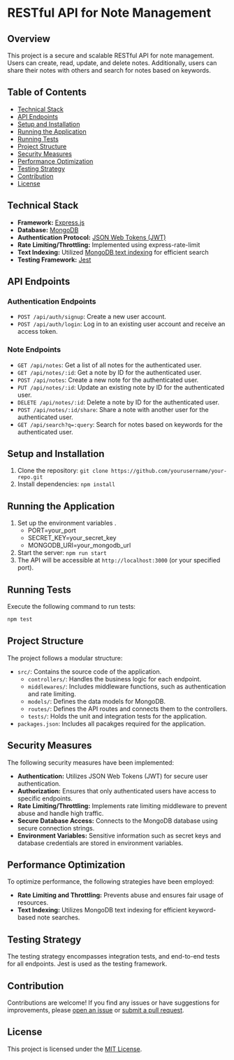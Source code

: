 # RESTful API for Note Management

## Overview

This project is a secure and scalable RESTful API for note management. Users can create, read, update, and delete notes. Additionally, users can share their notes with others and search for notes based on keywords.

## Table of Contents

- [Technical Stack](#technical-stack)
- [API Endpoints](#api-endpoints)
- [Setup and Installation](#setup-and-installation)
- [Running the Application](#running-the-application)
- [Running Tests](#running-tests)
- [Project Structure](#project-structure)
- [Security Measures](#security-measures)
- [Performance Optimization](#performance-optimization)
- [Testing Strategy](#testing-strategy)
- [Contribution](#contribution)
- [License](#license)

## Technical Stack

- **Framework:** [Express.js](https://expressjs.com/)
- **Database:** [MongoDB](https://www.mongodb.com/) 
- **Authentication Protocol:** [JSON Web Tokens (JWT)](https://jwt.io/)
- **Rate Limiting/Throttling:** Implemented using express-rate-limit
- **Text Indexing:** Utilized [MongoDB text indexing](https://docs.mongodb.com/manual/text-search/) for efficient search
- **Testing Framework:** [Jest](https://jestjs.io/)

## API Endpoints

### Authentication Endpoints

- `POST /api/auth/signup`: Create a new user account.
- `POST /api/auth/login`: Log in to an existing user account and receive an access token.

### Note Endpoints

- `GET /api/notes`: Get a list of all notes for the authenticated user.
- `GET /api/notes/:id`: Get a note by ID for the authenticated user.
- `POST /api/notes`: Create a new note for the authenticated user.
- `PUT /api/notes/:id`: Update an existing note by ID for the authenticated user.
- `DELETE /api/notes/:id`: Delete a note by ID for the authenticated user.
- `POST /api/notes/:id/share`: Share a note with another user for the authenticated user.
- `GET /api/search?q=:query`: Search for notes based on keywords for the authenticated user.

## Setup and Installation

1. Clone the repository: `git clone https://github.com/yourusername/your-repo.git`
2. Install dependencies: `npm install`

## Running the Application

1. Set up the environment variables .
    - PORT=your_port
    - SECRET_KEY=your_secret_key
    - MONGODB_URI=your_mongodb_url
3. Start the server: `npm run start`
4. The API will be accessible at `http://localhost:3000` (or your specified port).

## Running Tests

Execute the following command to run tests:

```bash
npm test
```

## Project Structure

The project follows a modular structure:

- `src/`: Contains the source code of the application.
  - `controllers/`: Handles the business logic for each endpoint.
  - `middlewares/`: Includes middleware functions, such as authentication and rate limiting.
  - `models/`: Defines the data models for MongoDB.
  - `routes/`: Defines the API routes and connects them to the controllers.
  - `tests/`: Holds the unit and integration tests for the application.
- `packages.json`: Includes all pacakges required for the application.


## Security Measures

The following security measures have been implemented:

- **Authentication:** Utilizes JSON Web Tokens (JWT) for secure user authentication.
- **Authorization:** Ensures that only authenticated users have access to specific endpoints.
- **Rate Limiting/Throttling:** Implements rate limiting middleware to prevent abuse and handle high traffic.
- **Secure Database Access:** Connects to the MongoDB database using secure connection strings.
- **Environment Variables:** Sensitive information such as secret keys and database credentials are stored in environment variables.

## Performance Optimization

To optimize performance, the following strategies have been employed:

- **Rate Limiting and Throttling:** Prevents abuse and ensures fair usage of resources.
- **Text Indexing:** Utilizes MongoDB text indexing for efficient keyword-based note searches.

## Testing Strategy

The testing strategy encompasses integration tests, and end-to-end tests for all endpoints. Jest is used as the testing framework.

## Contribution

Contributions are welcome! If you find any issues or have suggestions for improvements, please [open an issue](https://github.com/yourusername/your-repo/issues) or [submit a pull request](https://github.com/yourusername/your-repo/pulls).

## License

This project is licensed under the [MIT License](LICENSE).
